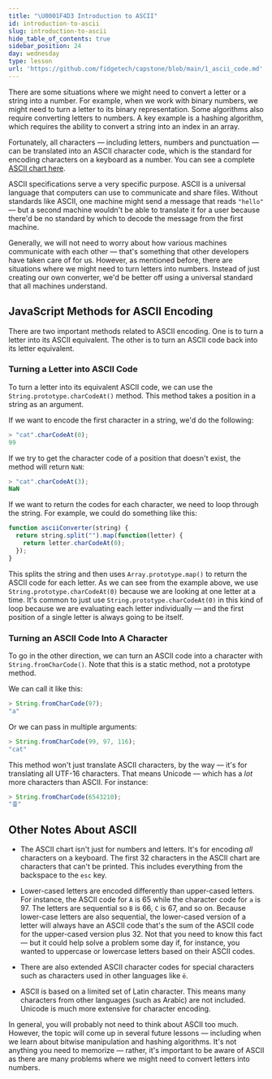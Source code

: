 ```yaml
---
title: "\U0001F4D3 Introduction to ASCII"
id: introduction-to-ascii
slug: introduction-to-ascii
hide_table_of_contents: true
sidebar_position: 24
day: wednesday
type: lesson
url: 'https://github.com/fidgetech/capstone/blob/main/1_ascii_code.md'
---
```


There are some situations where we might need to convert a letter or a string into a number. For example, when we work with binary numbers, we might need to turn a letter to its binary representation. Some algorithms also require converting letters to numbers. A key example is a hashing algorithm, which requires the ability to convert a string into an index in an array.

Fortunately, all characters — including letters, numbers and punctuation — can be translated into an ASCII character code, which is the standard for encoding characters on a keyboard as a number. You can see a complete [ASCII chart here](https://www.ascii-code.com/).

ASCII specifications serve a very specific purpose. ASCII is a universal language that computers can use to communicate and share files. Without standards like ASCII, one machine might send a message that reads `"hello"` — but a second machine wouldn't be able to translate it for a user because there'd be no standard by which to decode the message from the first machine.

Generally, we will not need to worry about how various machines communicate with each other — that's something that other developers have taken care of for us. However, as mentioned before, there are situations where we might need to turn letters into numbers. Instead of just creating our own converter, we'd be better off using a universal standard that all machines understand.

## JavaScript Methods for ASCII Encoding

There are two important methods related to ASCII encoding. One is to turn a letter into its ASCII equivalent. The other is to turn an ASCII code back into its letter equivalent.

### Turning a Letter into ASCII Code

To turn a letter into its equivalent ASCII code, we can use the `String.prototype.charCodeAt()` method. This method takes a position in a string as an argument.

If we want to encode the first character in a string, we'd do the following:

```js
> "cat".charCodeAt(0);
99
```

If we try to get the character code of a position that doesn't exist, the method will return `NaN`:

```js
> "cat".charCodeAt(3);
NaN
```

If we want to return the codes for each character, we need to loop through the string. For example, we could do something like this:

```js
function asciiConverter(string) {
  return string.split("").map(function(letter) {
    return letter.charCodeAt(0);
  });
}
```

This splits the string and then uses `Array.prototype.map()` to return the ASCII code for each letter. As we can see from the example above, we use `String.prototype.charCodeAt(0)` because we are looking at one letter at a time. It's common to just use `String.prototype.charCodeAt(0)` in this kind of loop because we are evaluating each letter individually — and the first position of a single letter is always going to be itself.

### Turning an ASCII Code Into A Character

To go in the other direction, we can turn an ASCII code into a character with `String.fromCharCode()`. Note that this is a static method, not a prototype method.

We can call it like this:

```js
> String.fromCharCode(97);
"a"
```

Or we can pass in multiple arguments:

```js
> String.fromCharCode(99, 97, 116);
"cat"
```

This method won't just translate ASCII characters, by the way — it's for translating all UTF-16 characters. That means Unicode — which has a _lot_ more characters than ASCII. For instance:

```js
> String.fromCharCode(6543210);
"흪"
```

## Other Notes About ASCII

* The ASCII chart isn't just for numbers and letters. It's for encoding _all_ characters on a keyboard. The first 32 characters in the ASCII chart are characters that can't be printed. This includes everything from the backspace to the `esc` key. 

* Lower-cased letters are encoded differently than upper-cased letters. For instance, the ASCII code for `A` is 65 while the character code for `a` is 97. The letters are sequential so `B` is 66, `C` is 67, and so on. Because lower-case letters are also sequential, the lower-cased version of a letter will always have an ASCII code that's the sum of the ASCII code for the upper-cased version plus 32. Not that you need to know this fact — but it could help solve a problem some day if, for instance, you wanted to uppercase or lowercase letters based on their ASCII codes.

* There are also extended ASCII character codes for special characters such as characters used in other languages like `ë`.

* ASCII is based on a limited set of Latin character. This means many characters from other languages (such as Arabic) are not included. Unicode is much more extensive for character encoding.

In general, you will probably not need to think about ASCII too much. However, the topic will come up in several future lessons — including when we learn about bitwise manipulation and hashing algorithms. It's not anything you need to memorize — rather, it's important to be aware of ASCII as there are many problems where we might need to convert letters into numbers.